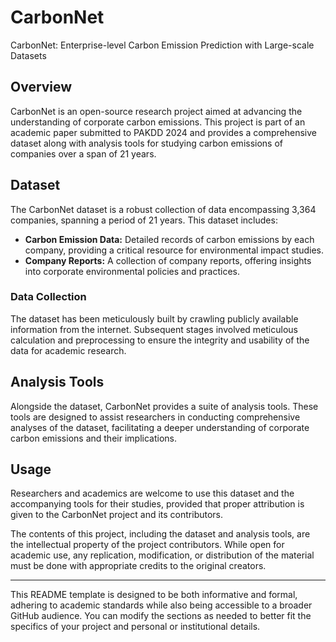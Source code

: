 # CarbonNet

CarbonNet: Enterprise-level Carbon Emission Prediction with Large-scale Datasets

## Overview
CarbonNet is an open-source research project aimed at advancing the understanding of corporate carbon emissions. This project is part of an academic paper submitted to PAKDD 2024 and provides a comprehensive dataset along with analysis tools for studying carbon emissions of companies over a span of 21 years.

## Dataset
The CarbonNet dataset is a robust collection of data encompassing 3,364 companies, spanning a period of 21 years. This dataset includes:

- **Carbon Emission Data:** Detailed records of carbon emissions by each company, providing a critical resource for environmental impact studies.
- **Company Reports:** A collection of company reports, offering insights into corporate environmental policies and practices.

### Data Collection
The dataset has been meticulously built by crawling publicly available information from the internet. Subsequent stages involved meticulous calculation and preprocessing to ensure the integrity and usability of the data for academic research.

## Analysis Tools
Alongside the dataset, CarbonNet provides a suite of analysis tools. These tools are designed to assist researchers in conducting comprehensive analyses of the dataset, facilitating a deeper understanding of corporate carbon emissions and their implications.

## Usage
Researchers and academics are welcome to use this dataset and the accompanying tools for their studies, provided that proper attribution is given to the CarbonNet project and its contributors.

The contents of this project, including the dataset and analysis tools, are the intellectual property of the project contributors. While open for academic use, any replication, modification, or distribution of the material must be done with appropriate credits to the original creators.

---

This README template is designed to be both informative and formal, adhering to academic standards while also being accessible to a broader GitHub audience. You can modify the sections as needed to better fit the specifics of your project and personal or institutional details.
